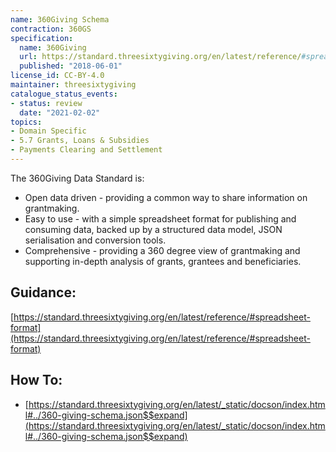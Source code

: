 ```yaml
---
name: 360Giving Schema
contraction: 360GS
specification:
  name: 360Giving
  url: https://standard.threesixtygiving.org/en/latest/reference/#spreadsheet-format
  published: "2018-06-01"
license_id: CC-BY-4.0
maintainer: threesixtygiving
catalogue_status_events:
- status: review
  date: "2021-02-02"
topics:
- Domain Specific
- 5.7 Grants, Loans & Subsidies
- Payments Clearing and Settlement
---
```




The 360Giving Data Standard is:

 - Open data driven - providing a common way to share information on grantmaking.
 - Easy to use - with a simple spreadsheet format for publishing and consuming data, backed up by a structured data model, JSON serialisation and conversion tools.
 - Comprehensive - providing a 360 degree view of grantmaking and supporting in-depth analysis of grants, grantees and beneficiaries.


## Guidance:

[https://standard.threesixtygiving.org/en/latest/reference/#spreadsheet-format](https://standard.threesixtygiving.org/en/latest/reference/#spreadsheet-format)

## How To:
 - [https://standard.threesixtygiving.org/en/latest/_static/docson/index.html#../360-giving-schema.json$$expand](https://standard.threesixtygiving.org/en/latest/_static/docson/index.html#../360-giving-schema.json$$expand)

